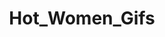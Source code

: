 ---
title: Hot_Women_Gifs
crosslinks:
- livven
- youtubefactsbot
- AsianHotties
- Celebs_img
- RileyReid
- BrasilOnReddit
- AnaCheri
- KelsiMonroe
- MassdropBot
- JuliaJAV
- LexiBelle
- CelebrityPokies
- Mofos_Network
- janicegriffith
- Oilporn
- NekoIRL
- AidraFox_XXX
- LorenaG
- SaraJUnderwood
- GarterBelts
---